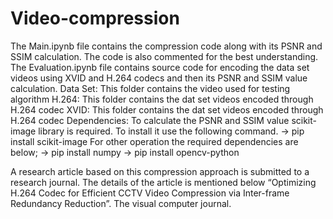 # Video-compression

The Main.ipynb file contains the compression code along with its PSNR and SSIM calculation. The code is also commented for the best understanding.
The Evaluation.ipynb file contains source code for encoding the data set videos using XVID and H.264 codecs and then its PSNR and SSIM value calculation.
Data Set: This folder contains the video used for testing algorithm
H.264: This folder contains the dat set videos encoded through H.264 codec
XVID: This folder contains the dat set videos encoded through H.264 codec
Dependencies:
To calculate the PSNR and SSIM value scikit-image library is required. To install it use the following command.
->	pip install scikit-image
For other operation the required dependencies are below;
-> pip install numpy
-> pip install opencv-python

A research article based on this compression approach is submitted to a research journal. The details of the article is mentioned below
“Optimizing H.264 Codec for Efficient CCTV Video Compression via Inter-frame Redundancy Reduction”. The visual computer journal.


